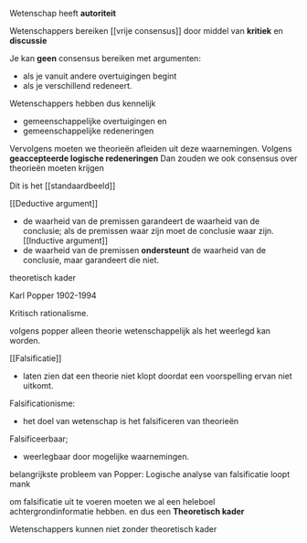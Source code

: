 
Wetenschap heeft **autoriteit**

Wetenschappers bereiken [[vrije consensus]] door middel van **kritiek** en **discussie**

Je kan **geen** consensus bereiken met argumenten:
- als je vanuit andere overtuigingen begint
- als je verschillend redeneert.

Wetenschappers hebben dus kennelijk
- gemeenschappelijke overtuigingen en
- gemeenschappelijke redeneringen

Vervolgens moeten we theorieën afleiden uit deze waarnemingen.
Volgens **geaccepteerde logische redeneringen**
Dan zouden we ook consensus over theorieën moeten krijgen

Dit is het [[standaardbeeld]]

[[Deductive argument]]
- de waarheid van de premissen garandeert de waarheid van de conclusie; als de premissen waar zijn moet de conclusie waar zijn.
[[Inductive argument]]
- de waarheid van de premissen **ondersteunt** de waarheid van de conclusie, maar garandeert die niet. 

theoretisch kader

Karl Popper 1902-1994

Kritisch rationalisme.

volgens popper alleen theorie wetenschappelijk als het weerlegd kan worden.

[[Falsificatie]] 
- laten zien dat een theorie niet klopt doordat een voorspelling ervan niet uitkomt.

Falsificationisme:
- het doel van wetenschap is het falsificeren van theorieën

Falsificeerbaar;
- weerlegbaar door mogelijke waarnemingen.

belangrijkste probleem van Popper: Logische analyse van falsificatie loopt mank

om falsificatie uit te voeren moeten we al een heleboel achtergrondinformatie hebben.
	en dus een **Theoretisch kader**

Wetenschappers kunnen niet zonder theoretisch kader



